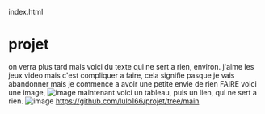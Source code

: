 index.html
# projet
on verra plus tard mais voici du texte qui ne sert a rien, environ.
j'aime les jeux video mais c'est compliquer a faire, cela signifie pasque je vais abandonner mais je commence a avoir une petite envie de rien FAIRE
voici une image, 
![image](https://github.com/lulo166/projet/assets/146172440/44263fec-74c8-4977-a0fe-de1f60ad7f80)
maintenant voici un tableau, puis un lien, qui ne sert a rien.
![image](https://github.com/lulo166/projet/assets/146172440/68cf2e32-ca62-4246-bc61-783e3cfb65f6)
https://github.com/lulo166/projet/tree/main

